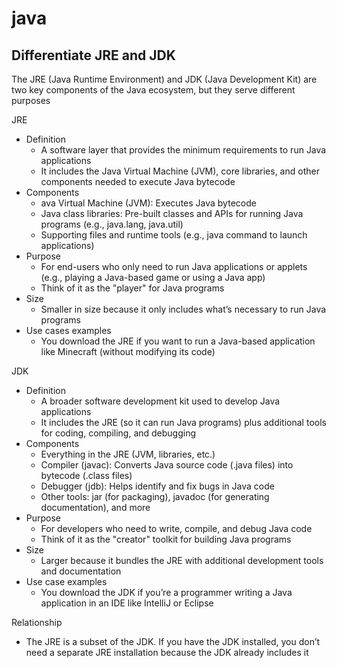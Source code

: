 # java

## Differentiate JRE and JDK

The JRE (Java Runtime Environment) and JDK (Java Development Kit) are two key components of the Java ecosystem, but they serve different purposes

JRE

- Definition
  - A software layer that provides the minimum requirements to run Java applications
  - It includes the Java Virtual Machine (JVM), core libraries, and other components needed to execute Java bytecode
- Components
  - ava Virtual Machine (JVM): Executes Java bytecode
  - Java class libraries: Pre-built classes and APIs for running Java programs (e.g., java.lang, java.util)
  - Supporting files and runtime tools (e.g., java command to launch applications)
- Purpose
  - For end-users who only need to run Java applications or applets (e.g., playing a Java-based game or using a Java app)
  - Think of it as the "player" for Java programs
- Size
  - Smaller in size because it only includes what’s necessary to run Java programs
- Use cases examples
  - You download the JRE if you want to run a Java-based application like Minecraft (without modifying its code)

JDK

- Definition
  - A broader software development kit used to develop Java applications
  - It includes the JRE (so it can run Java programs) plus additional tools for coding, compiling, and debugging
- Components
  - Everything in the JRE (JVM, libraries, etc.)
  - Compiler (javac): Converts Java source code (.java files) into bytecode (.class files)
  - Debugger (jdb): Helps identify and fix bugs in Java code
  - Other tools: jar (for packaging), javadoc (for generating documentation), and more
- Purpose
  - For developers who need to write, compile, and debug Java code
  - Think of it as the "creator" toolkit for building Java programs
- Size
  - Larger because it bundles the JRE with additional development tools and documentation
- Use case examples
  - You download the JDK if you’re a programmer writing a Java application in an IDE like IntelliJ or Eclipse

Relationship

- The JRE is a subset of the JDK. If you have the JDK installed, you don’t need a separate JRE installation because the JDK already includes it

